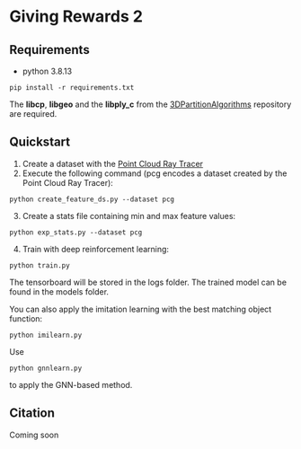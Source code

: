 # Giving Rewards 2

## Requirements

* python 3.8.13

```
pip install -r requirements.txt
```

The **libcp**, **libgeo** and the **libply_c** from the [3DPartitionAlgorithms](https://github.com/mati3230/3DPartitionAlgorithms) repository are required. 

## Quickstart

1) Create a dataset with the [Point Cloud Ray Tracer](https://github.com/mati3230/PointCloudRayTracer)
2) Execute the following command (pcg encodes a dataset created by the Point Cloud Ray Tracer): 
```
python create_feature_ds.py --dataset pcg 
```
3) Create a stats file containing min and max feature values:
```
python exp_stats.py --dataset pcg 
```
4) Train with deep reinforcement learning:
```
python train.py 
```
The tensorboard will be stored in the logs folder. The trained model can be found in the models folder.

You can also apply the imitation learning with the best matching object function:
```
python imilearn.py 
```

Use
```
python gnnlearn.py 
```
to apply the GNN-based method.

## Citation

Coming soon